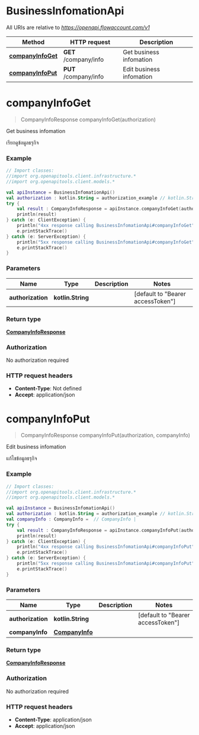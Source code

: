 # BusinessInfomationApi

All URIs are relative to *https://openapi.flowaccount.com/v1*

Method | HTTP request | Description
------------- | ------------- | -------------
[**companyInfoGet**](BusinessInfomationApi.md#companyInfoGet) | **GET** /company/info | Get business infomation
[**companyInfoPut**](BusinessInfomationApi.md#companyInfoPut) | **PUT** /company/info | Edit business infomation


<a name="companyInfoGet"></a>
# **companyInfoGet**
> CompanyInfoResponse companyInfoGet(authorization)

Get business infomation

เรียกดูข้อมูลธรุกิจ

### Example
```kotlin
// Import classes:
//import org.openapitools.client.infrastructure.*
//import org.openapitools.client.models.*

val apiInstance = BusinessInfomationApi()
val authorization : kotlin.String = authorization_example // kotlin.String | 
try {
    val result : CompanyInfoResponse = apiInstance.companyInfoGet(authorization)
    println(result)
} catch (e: ClientException) {
    println("4xx response calling BusinessInfomationApi#companyInfoGet")
    e.printStackTrace()
} catch (e: ServerException) {
    println("5xx response calling BusinessInfomationApi#companyInfoGet")
    e.printStackTrace()
}
```

### Parameters

Name | Type | Description  | Notes
------------- | ------------- | ------------- | -------------
 **authorization** | **kotlin.String**|  | [default to &quot;Bearer accessToken&quot;]

### Return type

[**CompanyInfoResponse**](CompanyInfoResponse.md)

### Authorization

No authorization required

### HTTP request headers

 - **Content-Type**: Not defined
 - **Accept**: application/json

<a name="companyInfoPut"></a>
# **companyInfoPut**
> CompanyInfoResponse companyInfoPut(authorization, companyInfo)

Edit business infomation

แก้ไขข้อมูลธรุกิจ

### Example
```kotlin
// Import classes:
//import org.openapitools.client.infrastructure.*
//import org.openapitools.client.models.*

val apiInstance = BusinessInfomationApi()
val authorization : kotlin.String = authorization_example // kotlin.String | 
val companyInfo : CompanyInfo =  // CompanyInfo | 
try {
    val result : CompanyInfoResponse = apiInstance.companyInfoPut(authorization, companyInfo)
    println(result)
} catch (e: ClientException) {
    println("4xx response calling BusinessInfomationApi#companyInfoPut")
    e.printStackTrace()
} catch (e: ServerException) {
    println("5xx response calling BusinessInfomationApi#companyInfoPut")
    e.printStackTrace()
}
```

### Parameters

Name | Type | Description  | Notes
------------- | ------------- | ------------- | -------------
 **authorization** | **kotlin.String**|  | [default to &quot;Bearer accessToken&quot;]
 **companyInfo** | [**CompanyInfo**](CompanyInfo.md)|  |

### Return type

[**CompanyInfoResponse**](CompanyInfoResponse.md)

### Authorization

No authorization required

### HTTP request headers

 - **Content-Type**: application/json
 - **Accept**: application/json

